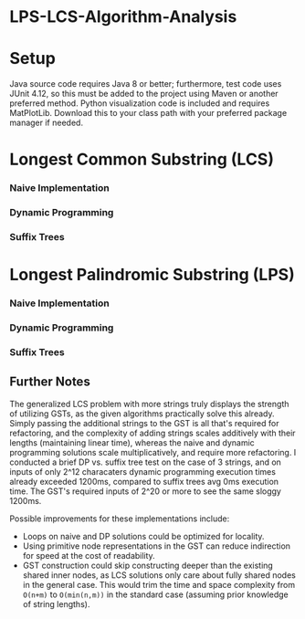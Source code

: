 # LPS-LCS-Algorithm-Analysis

# Setup 

Java source code requires Java 8 or better; furthermore, test code uses JUnit 4.12, so this must be added to the project using Maven 
or another preferred method. Python visualization code is included and requires MatPlotLib. Download this to your class path
with your preferred package manager if needed.

# Longest Common Substring (LCS)
### Naive Implementation

### Dynamic Programming

### Suffix Trees

# Longest Palindromic Substring (LPS)
### Naive Implementation

### Dynamic Programming

### Suffix Trees

## Further Notes

The generalized LCS problem with more strings truly displays the strength of utilizing GSTs, as the given algorithms practically solve this already.  Simply passing the additional strings to the GST is all that's required for refactoring, and the complexity of adding strings scales additively with their lengths (maintaining linear time), whereas the naive and dynamic programming solutions scale multiplicatively, and require more refactoring.  I conducted a brief DP vs. suffix tree test on the case of 3 strings, and on inputs of only 2^12 characaters dynamic programming execution times already exceeded 1200ms, compared to suffix trees avg 0ms execution time.  The GST's required inputs of 2^20 or more to see the same sloggy 1200ms.

Possible improvements for these implementations include:
* Loops on naive and DP solutions could be optimized for locality.
* Using primitive node representations in the GST can reduce indirection for speed at the cost of readability.
* GST construction could skip constructing deeper than the existing shared inner nodes, as LCS solutions only care
about fully shared nodes in the general case. This would trim the time and space complexity from `O(n+m)` to `O(min(n,m))` 
in the standard case (assuming prior knowledge of string lengths). 

